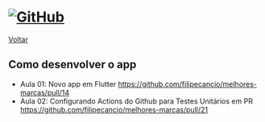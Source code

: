 # [![GitHub](https://user-images.githubusercontent.com/13178261/162548546-367db615-be34-4f85-8b0f-a40fce8bf74e.png)](https://github.com/filipecancio/melhores-marcas)

[Voltar](https://github.com/filipecancio/melhores-marcas)

## Como desenvolver o app
- Aula 01: Novo app em Flutter https://github.com/filipecancio/melhores-marcas/pull/14
- Aula 02: Configurando Actions do Github para Testes Unitários em PR https://github.com/filipecancio/melhores-marcas/pull/21